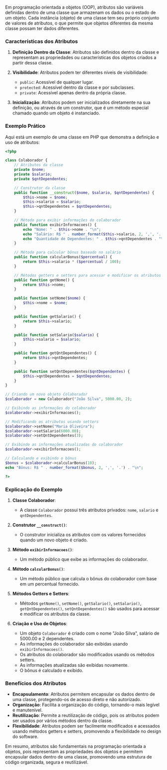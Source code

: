 Em programação orientada a objetos (OOP), atributos são variáveis definidas dentro de uma classe que armazenam os dados ou o estado de um objeto. Cada instância (objeto) de uma classe tem seu próprio conjunto de valores de atributos, o que permite que objetos diferentes da mesma classe possam ter dados diferentes.

### Características dos Atributos

1. **Definição Dentro da Classe**: Atributos são definidos dentro da classe e representam as propriedades ou características dos objetos criados a partir dessa classe.

2. **Visibilidade**: Atributos podem ter diferentes níveis de visibilidade:
   - `public`: Acessível de qualquer lugar.
   - `protected`: Acessível dentro da classe e por subclasses.
   - `private`: Acessível apenas dentro da própria classe.

3. **Inicialização**: Atributos podem ser inicializados diretamente na sua definição, ou através de um construtor, que é um método especial chamado quando um objeto é instanciado.

### Exemplo Prático

Aqui está um exemplo de uma classe em PHP que demonstra a definição e uso de atributos:

```php
<?php

class Colaborador {
    // Atributos da classe
    private $nome;
    private $salario;
    private $qntDependentes;

    // Construtor da classe
    public function __construct($nome, $salario, $qntDependentes) {
        $this->nome = $nome;
        $this->salario = $salario;
        $this->qntDependentes = $qntDependentes;
    }

    // Método para exibir informações do colaborador
    public function exibirInformacoes() {
        echo "Nome: " . $this->nome . "\n";
        echo "Salário: R$ " . number_format($this->salario, 2, ',', '.') . "\n";
        echo "Quantidade de Dependentes: " . $this->qntDependentes . "\n";
    }

    // Método para calcular bônus baseado no salário
    public function calcularBonus($percentual) {
        return $this->salario * ($percentual / 100);
    }

    // Métodos getters e setters para acessar e modificar os atributos
    public function getNome() {
        return $this->nome;
    }

    public function setNome($nome) {
        $this->nome = $nome;
    }

    public function getSalario() {
        return $this->salario;
    }

    public function setSalario($salario) {
        $this->salario = $salario;
    }

    public function getQntDependentes() {
        return $this->qntDependentes;
    }

    public function setQntDependentes($qntDependentes) {
        $this->qntDependentes = $qntDependentes;
    }
}

// Criando um novo objeto Colaborador
$colaborador = new Colaborador("João Silva", 5000.00, 2);

// Exibindo as informações do colaborador
$colaborador->exibirInformacoes();

// Modificando os atributos usando setters
$colaborador->setNome("Maria Oliveira");
$colaborador->setSalario(6000.00);
$colaborador->setQntDependentes(3);

// Exibindo as informações atualizadas do colaborador
$colaborador->exibirInformacoes();

// Calculando e exibindo o bônus
$bonus = $colaborador->calcularBonus(10);
echo "Bônus: R$ " . number_format($bonus, 2, ',', '.') . "\n";

?>
```

### Explicação do Exemplo

1. **Classe Colaborador**:
   - A classe `Colaborador` possui três atributos privados: `nome`, `salario` e `qntDependentes`.

2. **Construtor `__construct()`**:
   - O construtor inicializa os atributos com os valores fornecidos quando um novo objeto é criado.

3. **Método `exibirInformacoes()`**:
   - Um método público que exibe as informações do colaborador.

4. **Método `calcularBonus()`**:
   - Um método público que calcula o bônus do colaborador com base em um percentual fornecido.

5. **Métodos Getters e Setters**:
   - Métodos `getNome()`, `setNome()`, `getSalario()`, `setSalario()`, `getQntDependentes()`, `setQntDependentes()` são usados para acessar e modificar os atributos da classe.

6. **Criação e Uso de Objetos**:
   - Um objeto `Colaborador` é criado com o nome "João Silva", salário de 5000.00 e 2 dependentes.
   - As informações do colaborador são exibidas usando `exibirInformacoes()`.
   - Os atributos do colaborador são modificados usando os métodos setters.
   - As informações atualizadas são exibidas novamente.
   - O bônus é calculado e exibido.

### Benefícios dos Atributos

- **Encapsulamento**: Atributos permitem encapsular os dados dentro de uma classe, protegendo-os de acesso direto e não autorizado.
- **Organização**: Facilita a organização do código, tornando-o mais legível e manutenível.
- **Reutilização**: Permite a reutilização de código, pois os atributos podem ser usados por vários métodos dentro da classe.
- **Flexibilidade**: Atributos podem ser facilmente modificados e acessados usando métodos getters e setters, promovendo a flexibilidade no design do software.

Em resumo, atributos são fundamentais na programação orientada a objetos, pois representam as propriedades dos objetos e permitem encapsular dados dentro de uma classe, promovendo uma estrutura de código organizada, segura e reutilizável.